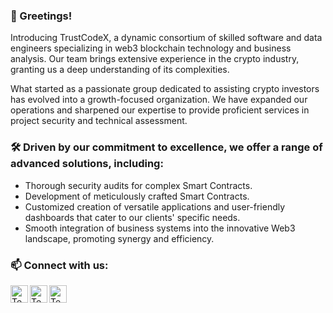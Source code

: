 ### 👋 Greetings!

Introducing TrustCodeX, a dynamic consortium of skilled software and data engineers specializing in web3 blockchain technology and business analysis. Our team brings extensive experience in the crypto industry, granting us a deep understanding of its complexities.

What started as a passionate group dedicated to assisting crypto investors has evolved into a growth-focused organization. We have expanded our operations and sharpened our expertise to provide proficient services in project security and technical assessment.

### 🛠 Driven by our commitment to excellence, we offer a range of advanced solutions, including:

  - Thorough security audits for complex Smart Contracts.
  - Development of meticulously crafted Smart Contracts.
  - Customized creation of versatile applications and user-friendly dashboards that cater to our clients' specific needs.
  - Smooth integration of business systems into the innovative Web3 landscape, promoting synergy and efficiency.

### 📫 Connect with us:

[<img align="left" alt="Techrate | Twitter" width="28px" src="https://cdn.jsdelivr.net/npm/simple-icons@v3/icons/twitter.svg" />][twitter]
[<img align="left" alt="Techrate | LinkedIn" width="28px" src="https://cdn.jsdelivr.net/npm/simple-icons@v3/icons/googlechrome.svg" />][web]
[<img align="left" alt="Techrate | Telegram" width="28px" src="https://cdn.jsdelivr.net/npm/simple-icons@v3/icons/telegram.svg" />][telegram]
<br />

[twitter]: https://www.twitter.com/trustcodex
[web]: https://trustcodex.pro
[telegram]: https://t.me/trustcodex
